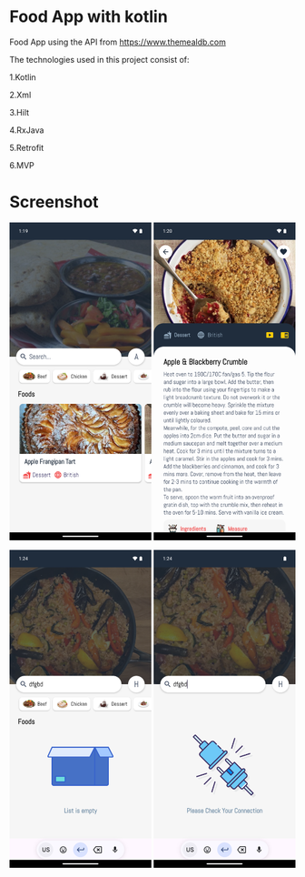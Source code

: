# Food App with kotlin
Food App using the API from https://www.themealdb.com


The technologies used in this project consist of:

1.Kotlin

2.Xml

3.Hilt

4.RxJava 

5.Retrofit

6.MVP

# Screenshot

<img src="images/FoodApp1.png" width="250"/> <img src="images/FoodApp2.png" width="250"/>

<img src="images/FoodApp3.png" width="250"/> <img src="images/FoodApp4.png" width="250"/>
